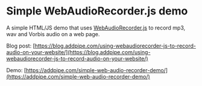 # Simple WebAudioRecorder.js demo
A simple HTML/JS demo that uses [WebAudioRecorder.js](https://github.com/higuma/web-audio-recorder-js) to record mp3, wav and Vorbis audio on a web page.

Blog post: [https://blog.addpipe.com/using-webaudiorecorder-js-to-record-audio-on-your-website/](https://blog.addpipe.com/using-webaudiorecorder-js-to-record-audio-on-your-website/)

Demo: [https://addpipe.com/simple-web-audio-recorder-demo/](https://addpipe.com/simple-web-audio-recorder-demo/)
